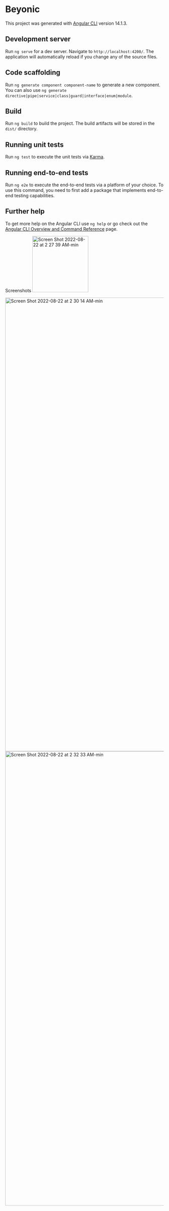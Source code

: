 # Beyonic

This project was generated with [Angular CLI](https://github.com/angular/angular-cli) version 14.1.3.

## Development server

Run `ng serve` for a dev server. Navigate to `http://localhost:4200/`. The application will automatically reload if you change any of the source files.

## Code scaffolding

Run `ng generate component component-name` to generate a new component. You can also use `ng generate directive|pipe|service|class|guard|interface|enum|module`.

## Build

Run `ng build` to build the project. The build artifacts will be stored in the `dist/` directory.

## Running unit tests

Run `ng test` to execute the unit tests via [Karma](https://karma-runner.github.io).

## Running end-to-end tests

Run `ng e2e` to execute the end-to-end tests via a platform of your choice. To use this command, you need to first add a package that implements end-to-end testing capabilities.

## Further help

To get more help on the Angular CLI use `ng help` or go check out the [Angular CLI Overview and Command Reference](https://angular.io/cli) page.

Screenshots
<img width="178" alt="Screen Shot 2022-08-22 at 2 27 39 AM-min" src="https://user-images.githubusercontent.com/13081314/185827789-f79e0c16-a529-4789-bdff-30a0acfb34ba.png">

<img width="1438" alt="Screen Shot 2022-08-22 at 2 30 14 AM-min" src="https://user-images.githubusercontent.com/13081314/185827820-42422408-b231-426c-a031-83b58bad01ae.png">

<img width="1440" alt="Screen Shot 2022-08-22 at 2 32 33 AM-min" src="https://user-images.githubusercontent.com/13081314/185827845-e66603bd-c6c4-4790-b10a-82117ef6d5d6.png">




